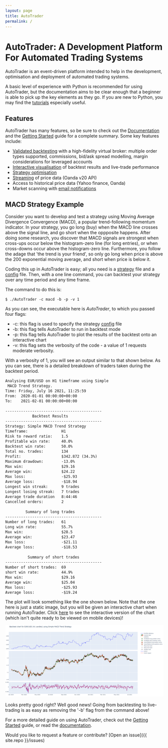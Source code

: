 ```yaml
---
layout: page
title: AutoTrader
permalink: /
---
```


# AutoTrader: A Development Platform For Automated Trading Systems
AutoTrader is an event-driven platform intended to help in the development, optimisation and deployment of automated trading systems. 

A basic level of experience with Python is recommended for using AutoTrader, but the documentation aims to be clear enough that a beginner 
is able to pick up the key elements as they go. If you are new to Python, you may find the [tutorials](tutorials) especially useful.


## Features

AutoTrader has many features, so be sure to check out the [Documentation](docs) and the [Getting Started](docs/getting-started) guide for a 
complete summary. Some key features include:

 - [Validated backtesting](docs/validation) with a high-fidelity virtual broker: multiple order types supported, commissions, bid/ask 
   spread modelling, margin considerations for leveraged accounts
 - [Interactive visualisation](interactive-visualisation) of backtest results and live-trade performance
 - [Strategy optimisation](docs/auto-optimise)
 - [Streaming](docs/autostream) of price data (Oanda v20 API)
 - Access to historical price data (Yahoo finance, Oanda)
 - Market scanning with [email notifications](docs/emailing)


## MACD Strategy Example

Consider you want to develop and test a strategy using Moving Average Divergence Convergence (MACD), a popular trend-following momentum indicator. 
In your strategy, you go long (buy) when the MACD line crosses above the signal line, and go short when the oppposite happens. After doing some
research, you discover that MACD signals are strongest when cross-ups occur below the histogram-zero line (for long entries), or when cross-downs 
occur above the histogram-zero line. Furthermore, you follow the adage that 'the trend is your friend', so only go long when price is above the 
200 exponential moving average, and short when price is below it.

Coding this up in AutoTrader is easy; all you need is a [strategy](docs/strategies) file and a [config](docs/config-files) file. Then, with a
one line command, you can backtest your strategy over any time period and any time frame.

The command to do this is:

```
$ ./AutoTrader -c macd -b -p -v 1
```

As you can see, the executable here is *AutoTrader*, to which you passed four flags:
 - -c: this flag is used to specify the strategy [config](/docs/config-files) file
 - -b: this flag tells AutoTrader to run in backtest mode
 - -p: this flag tells AutoTrader to plot the results of the backtest onto an interactive chart
 - -v: this flag sets the verbosity of the code - a value of 1 requests moderate verbosity.

With a verbosity of 1, you will see an output similar to that shown below. As you can see, there is a detailed breakdown of traders taken during 
the backtest period. 


```
Analysing EUR/USD on H1 timeframe using Simple 
 MACD Trend Strategy.
Time: Friday, July 16 2021, 11:25:59
From:  2020-01-01 00:00:00+00:00
To:    2021-02-01 00:00:00+00:00

-------------------------------------------
            Backtest Results
-------------------------------------------
Strategy: Simple MACD Trend Strategy
Timeframe:               H1
Risk to reward ratio:    1.5
Profitable win rate:     40.0%
Backtest win rate:       50.0%
Total no. trades:        134
Profit:                  $342.872 (34.3%)
Maximum drawdown:        -13.0%
Max win:                 $29.16
Average win:             $24.22
Max loss:                -$25.93
Average loss:            -$18.94
Longest win streak:      9 trades
Longest losing streak:   7 trades
Average trade duration   8:44:46
Cancelled orders:        2

         Summary of long trades
-------------------------------------------
Number of long trades:   61
Long win rate:           55.7%
Max win:                 $28.5
Average win:             $23.47
Max loss:                -$21.11
Average loss:            -$18.53

          Summary of short trades
-------------------------------------------
Number of short trades:  69
short win rate:          44.9%
Max win:                 $29.16
Average win:             $25.04
Max loss:                -$25.93
Average loss:            -$19.24
```

The plot will look something like the one shown below. Note that the one here is just a static image, but you will be given an interactive chart when running AutoTrader. 
Click [here](interactive-visualisation) to see the interactive version of the chart (which isn't quite ready to be viewed on mobile devices)! 

![backtest-demo-plot](../assets/img/backtest-example-plot.jpg)

Looks pretty good right? Well good news! Going from backtesting to live-trading is as easy as removing the '-b' flag from the command above!


For a more detailed guide on using AutoTrader, check out the [Getting Started](docs/getting-started) guide, or read the [documentation](docs). 


Would you like to request a feature or contribute?
[Open an issue]({{ site.repo }}/issues)
